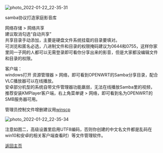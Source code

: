 ![photo_2022-01-22_22-35-31](https://user-images.githubusercontent.com/73426989/150642864-71aa8c58-c6dc-4bd6-9fe8-d4bc75c82a28.jpg)                

samba协议打造家庭影音库    

网络存储 > 网络共享          
建议取消勾选“自动共享”              
共享目录手动添加，主要是硬盘文件系统挂载的目录要填对。      
可浏览和匿名必选，八进制文件和目录的权限掩码建议为0644和0755，这样你家里同一子网的人都可以无需登录即可看你分享出来的影音，但是大家都没编辑文件和目录的权限。              

客户端：     
windows打开 资源管理器 > 网络，即可看到OPENWRT的Samba分享目录，配合VLC播放器可以在线播放。           
安卓部分机型的系统自带文件管理器功能羸弱，无法在线播放Samba里的视频，推荐安装KMPlayer客户端，右上角菜单键  > 网络，即可看到名为OPENWRT的SMB服务器可用。              


管理员控制文件增删建议用[winscp](https://winscp.net/eng/download.php)               

![photo_2022-01-22_22-35-34](https://user-images.githubusercontent.com/73426989/150642964-10536e56-ef54-4aee-9dde-acca537cf75e.jpg)      

注意如图二，高级设置里启用UTF8编码，否则你创建的中文名文件都是乱码在win10和安卓的相关客户端查看时）等文件管理软件。               


[返回主页](https://boduoyejieyi666.github.io/whonolikeboduoyejieyi/)             


